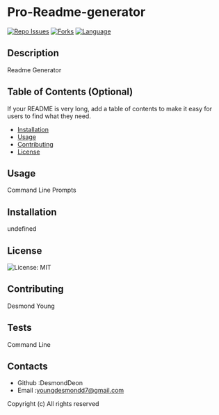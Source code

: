 # Pro-Readme-generator
  [![Repo Issues](https://img.shields.io/bitbucket/issues/DesmondDeon/Pro-Readme-generator.svg)]()
  [![Forks](https://img.shields.io/github/forks/DesmondDeon/Pro-Readme-generator.svg)]()
  [![Language](https://img.shields.io/github/languages/top/DesmondDeon/Pro-Readme-generator.svg)]()



  ## Description 
  Readme Generator
  
  ## Table of Contents (Optional)
  
  If your README is very long, add a table of contents to make it easy for users to find what they need.
  
  * [Installation](#installation)
  * [Usage](#usage)
  * [Contributing](#contributing)
  * [License](#license)
  
  ## Usage 
  Command Line Prompts
  
  ## Installation
  undefined
  
  
  ## License
  ![License: MIT](https://img.shields.io/badge/License-MIT-yellow.svg)
  
  ## Contributing
  Desmond Young
  
  ## Tests
  Command Line

  ## Contacts
  * Github :DesmondDeon
  * Email :youngdesmondd7@gmail.com
  
Copyright (c) All rights reserved
  